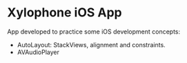 # Xylophone iOS App

App developed to practice some iOS development concepts:
  - AutoLayout: StackViews, alignment and constraints.
  - AVAudioPlayer
